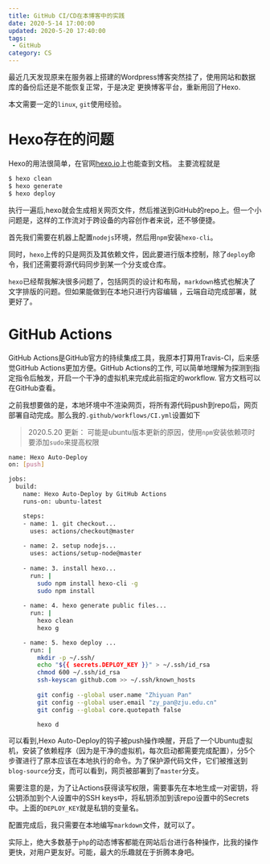 ```yaml
---
title: GitHub CI/CD在本博客中的实践
date: 2020-5-14 17:00:00
updated: 2020-5-20 17:40:00
tags: 
 - GitHub
category: CS
---
```


最近几天发现原来在服务器上搭建的Wordpress博客突然挂了，使用网站和数据库的备份后还是不能恢复正常，于是决定
更换博客平台，重新用回了Hexo.

<!--more-->
本文需要一定的`linux`, `git`使用经验。

# Hexo存在的问题
Hexo的用法很简单，在官网[hexo.io](https://hexo.io)上也能查到文档。
主要流程就是

```bash
$ hexo clean
$ hexo generate
$ hexo deploy
```

执行一遍后,hexo就会生成相关网页文件，然后推送到GitHub的repo上。但一个小问题是，这样的工作流对于跨设备的内容创作者来说，还不够便捷。

首先我们需要在机器上配置`nodejs`环境，然后用`npm`安装`hexo-cli`。

同时，`hexo`上传的只是网页及其依赖文件，因此要进行版本控制，除了`deploy`命令，我们还需要将源代码同步到某一个分支或仓库。

`hexo`已经帮我解决很多问题了，包括网页的设计和布局，`markdown`格式也解决了文字排版的问题。但如果能做到在本地只进行内容编辑
，云端自动完成部署，就更好了。

# GitHub Actions
GitHub Actions是GitHub官方的持续集成工具，我原本打算用Travis-CI，后来感觉GitHub Actions更加方便。GitHub Actions的工作, 可以简单地理解为探测到指定指令后触发，开启一个干净的虚拟机来完成此前指定的workflow. 官方文档可以在GitHub查看。

之前我想要做的是，本地环境中不渲染网页，将所有源代码push到repo后，网页部署自动完成。那么我的`.github/workflows/CI.yml`设置如下

> 2020.5.20 更新： 可能是ubuntu版本更新的原因，使用`npm`安装依赖项时要添加`sudo`来提高权限

```bash
name: Hexo Auto-Deploy
on: [push]

jobs:
  build:
    name: Hexo Auto-Deploy by GitHub Actions
    runs-on: ubuntu-latest

    steps:
    - name: 1. git checkout...
      uses: actions/checkout@master
      
    - name: 2. setup nodejs...
      uses: actions/setup-node@master
    
    - name: 3. install hexo...
      run: |
        sudo npm install hexo-cli -g
        sudo npm install
        
    - name: 4. hexo generate public files...
      run: |
        hexo clean
        hexo g  

    - name: 5. hexo deploy ...
      run: |
        mkdir -p ~/.ssh/
        echo "${{ secrets.DEPLOY_KEY }}" > ~/.ssh/id_rsa
        chmod 600 ~/.ssh/id_rsa
        ssh-keyscan github.com >> ~/.ssh/known_hosts
        
        git config --global user.name "Zhiyuan Pan"
        git config --global user.email "zy_pan@zju.edu.cn"
        git config --global core.quotepath false

        hexo d
```
可以看到,Hexo Auto-Deploy的钩子被push操作唤醒，开启了一个Ubuntu虚拟机，安装了依赖程序（因为是干净的虚拟机，每次启动都需要完成配置），分5个步骤进行了原本应该在本地执行的命令。为了保护源代码文件，它们被推送到`blog-source`分支，而可以看到，网页被部署到了`master`分支。

需要注意的是，为了让Actions获得读写权限，需要事先在本地生成一对密钥，将公钥添加到个人设置中的SSH keys中，将私钥添加到该repo设置中的Secrets中。上面的`DEPLOY_KEY`就是私钥的变量名。

配置完成后，我只需要在本地编写`markdown`文件，就可以了。

实际上，绝大多数基于`php`的动态博客都能在网站后台进行各种操作，比我的操作更快，对用户更友好。可能，最大的乐趣就在于折腾本身吧。